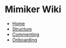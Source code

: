 # Mimiker Wiki

- [Home](https://github.com/cahirwpz/mimiker/wiki)
- [Structure](https://github.com/cahirwpz/mimiker/wiki/structure.md)
- [Commenting](https://github.com/cahirwpz/mimiker/wiki/commenting)
- [Onboarding](https://github.com/cahirwpz/mimiker/wiki/onboarding)
